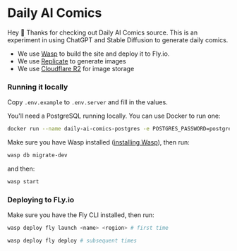 # Daily AI Comics

Hey 👋 Thanks for checking out Daily AI Comics source. This is an experiment in using ChatGPT and Stable Diffusion to generate daily comics. 

- We use [Wasp](http://wasp-lang.dev) to build the site and deploy it to Fly.io.
- We use [Replicate](http://replicate.com) to generate images
- We use [Cloudflare R2](https://www.cloudflare.com/en-gb/products/r2/) for image storage

### Running it locally

Copy `.env.example` to `.env.server` and fill in the values.

You'll need a PostgreSQL running locally. You can use Docker to run one:

```bash
docker run --name daily-ai-comics-postgres -e POSTGRES_PASSWORD=postgres -p 5432:5432 -d postgres
```

Make sure you have Wasp installed ([installing Wasp](https://wasp-lang.dev/docs#2-installation)), then run:

```bash
wasp db migrate-dev
```

and then:

```bash
wasp start
```

### Deploying to FLy.io

Make sure you have the Fly CLI installed, then run:

```bash
wasp deploy fly launch <name> <region> # first time
```

```bash
wasp deploy fly deploy # subsequent times
```
